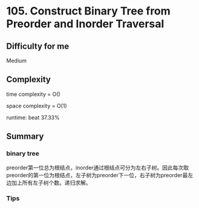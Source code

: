 # 105. Construct Binary Tree from Preorder and Inorder Traversal
## Difficulty for me

Medium

## Complexity
time complexity = O()

space complexity = O(1)

runtime: beat 37.33%

## Summary
### binary tree

preorder第一位总为根结点，inorder通过根结点可分为左右子树。因此每次取preorder的第一位为根结点，左子树为preorder下一位，右子树为preorder最左边加上所有左子树个数。递归求解。

### Tips

